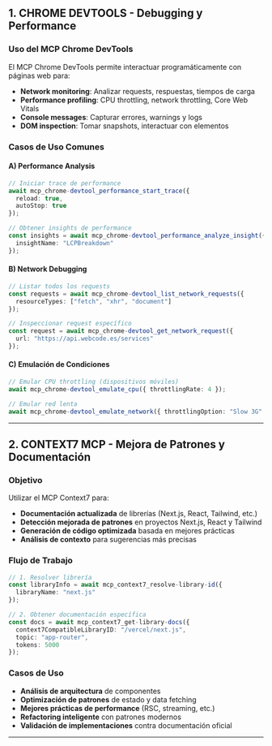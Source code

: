## **1. CHROME DEVTOOLS - Debugging y Performance**

### **Uso del MCP Chrome DevTools**

El MCP Chrome DevTools permite interactuar programáticamente con páginas web para:

- **Network monitoring**: Analizar requests, respuestas, tiempos de carga
- **Performance profiling**: CPU throttling, network throttling, Core Web Vitals
- **Console messages**: Capturar errores, warnings y logs
- **DOM inspection**: Tomar snapshots, interactuar con elementos

### **Casos de Uso Comunes**

#### **A) Performance Analysis**

```typescript
// Iniciar trace de performance
await mcp_chrome-devtool_performance_start_trace({
  reload: true,
  autoStop: true
});

// Obtener insights de performance
const insights = await mcp_chrome-devtool_performance_analyze_insight({
  insightName: "LCPBreakdown"
});
```

#### **B) Network Debugging**

```typescript
// Listar todos los requests
const requests = await mcp_chrome-devtool_list_network_requests({
  resourceTypes: ["fetch", "xhr", "document"]
});

// Inspeccionar request específico
const request = await mcp_chrome-devtool_get_network_request({
  url: "https://api.webcode.es/services"
});
```

#### **C) Emulación de Condiciones**

```typescript
// Emular CPU throttling (dispositivos móviles)
await mcp_chrome-devtool_emulate_cpu({ throttlingRate: 4 });

// Emular red lenta
await mcp_chrome-devtool_emulate_network({ throttlingOption: "Slow 3G" });
```

---

## **2. CONTEXT7 MCP - Mejora de Patrones y Documentación**

### **Objetivo**

Utilizar el MCP Context7 para:

- **Documentación actualizada** de librerías (Next.js, React, Tailwind, etc.)
- **Detección mejorada de patrones** en proyectos Next.js, React y Tailwind
- **Generación de código optimizada** basada en mejores prácticas
- **Análisis de contexto** para sugerencias más precisas

### **Flujo de Trabajo**

```typescript
// 1. Resolver librería
const libraryInfo = await mcp_context7_resolve-library-id({
  libraryName: "next.js"
});

// 2. Obtener documentación específica
const docs = await mcp_context7_get-library-docs({
  context7CompatibleLibraryID: "/vercel/next.js",
  topic: "app-router",
  tokens: 5000
});
```

### **Casos de Uso**

- **Análisis de arquitectura** de componentes
- **Optimización de patrones** de estado y data fetching
- **Mejores prácticas de performance** (RSC, streaming, etc.)
- **Refactoring inteligente** con patrones modernos
- **Validación de implementaciones** contra documentación oficial

---